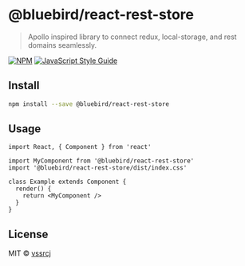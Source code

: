 # @bluebird/react-rest-store

> Apollo inspired library to connect redux, local-storage, and rest domains seamlessly.

[![NPM](https://img.shields.io/npm/v/@bluebird/react-rest-store.svg)](https://www.npmjs.com/package/@bluebird/react-rest-store) [![JavaScript Style Guide](https://img.shields.io/badge/code_style-standard-brightgreen.svg)](https://standardjs.com)

## Install

```bash
npm install --save @bluebird/react-rest-store
```

## Usage

```tsx
import React, { Component } from 'react'

import MyComponent from '@bluebird/react-rest-store'
import '@bluebird/react-rest-store/dist/index.css'

class Example extends Component {
  render() {
    return <MyComponent />
  }
}
```

## License

MIT © [vssrcj](https://github.com/vssrcj)
